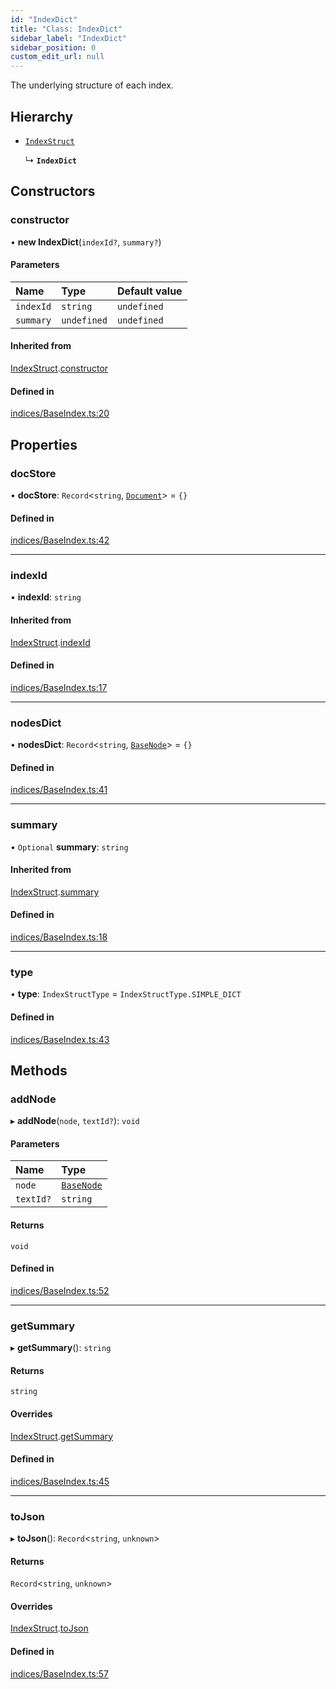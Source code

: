 ```yaml
---
id: "IndexDict"
title: "Class: IndexDict"
sidebar_label: "IndexDict"
sidebar_position: 0
custom_edit_url: null
---
```


The underlying structure of each index.

## Hierarchy

- [`IndexStruct`](IndexStruct.md)

  ↳ **`IndexDict`**

## Constructors

### constructor

• **new IndexDict**(`indexId?`, `summary?`)

#### Parameters

| Name | Type | Default value |
| :------ | :------ | :------ |
| `indexId` | `string` | `undefined` |
| `summary` | `undefined` | `undefined` |

#### Inherited from

[IndexStruct](IndexStruct.md).[constructor](IndexStruct.md#constructor)

#### Defined in

[indices/BaseIndex.ts:20](https://github.com/run-llama/LlamaIndexTS/blob/68bdaaa/packages/core/src/indices/BaseIndex.ts#L20)

## Properties

### docStore

• **docStore**: `Record`<`string`, [`Document`](Document.md)\> = `{}`

#### Defined in

[indices/BaseIndex.ts:42](https://github.com/run-llama/LlamaIndexTS/blob/68bdaaa/packages/core/src/indices/BaseIndex.ts#L42)

___

### indexId

• **indexId**: `string`

#### Inherited from

[IndexStruct](IndexStruct.md).[indexId](IndexStruct.md#indexid)

#### Defined in

[indices/BaseIndex.ts:17](https://github.com/run-llama/LlamaIndexTS/blob/68bdaaa/packages/core/src/indices/BaseIndex.ts#L17)

___

### nodesDict

• **nodesDict**: `Record`<`string`, [`BaseNode`](BaseNode.md)\> = `{}`

#### Defined in

[indices/BaseIndex.ts:41](https://github.com/run-llama/LlamaIndexTS/blob/68bdaaa/packages/core/src/indices/BaseIndex.ts#L41)

___

### summary

• `Optional` **summary**: `string`

#### Inherited from

[IndexStruct](IndexStruct.md).[summary](IndexStruct.md#summary)

#### Defined in

[indices/BaseIndex.ts:18](https://github.com/run-llama/LlamaIndexTS/blob/68bdaaa/packages/core/src/indices/BaseIndex.ts#L18)

___

### type

• **type**: `IndexStructType` = `IndexStructType.SIMPLE_DICT`

#### Defined in

[indices/BaseIndex.ts:43](https://github.com/run-llama/LlamaIndexTS/blob/68bdaaa/packages/core/src/indices/BaseIndex.ts#L43)

## Methods

### addNode

▸ **addNode**(`node`, `textId?`): `void`

#### Parameters

| Name | Type |
| :------ | :------ |
| `node` | [`BaseNode`](BaseNode.md) |
| `textId?` | `string` |

#### Returns

`void`

#### Defined in

[indices/BaseIndex.ts:52](https://github.com/run-llama/LlamaIndexTS/blob/68bdaaa/packages/core/src/indices/BaseIndex.ts#L52)

___

### getSummary

▸ **getSummary**(): `string`

#### Returns

`string`

#### Overrides

[IndexStruct](IndexStruct.md).[getSummary](IndexStruct.md#getsummary)

#### Defined in

[indices/BaseIndex.ts:45](https://github.com/run-llama/LlamaIndexTS/blob/68bdaaa/packages/core/src/indices/BaseIndex.ts#L45)

___

### toJson

▸ **toJson**(): `Record`<`string`, `unknown`\>

#### Returns

`Record`<`string`, `unknown`\>

#### Overrides

[IndexStruct](IndexStruct.md).[toJson](IndexStruct.md#tojson)

#### Defined in

[indices/BaseIndex.ts:57](https://github.com/run-llama/LlamaIndexTS/blob/68bdaaa/packages/core/src/indices/BaseIndex.ts#L57)
